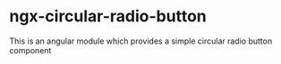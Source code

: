 # ngx-circular-radio-button
This is an angular module which provides a simple circular radio button component

